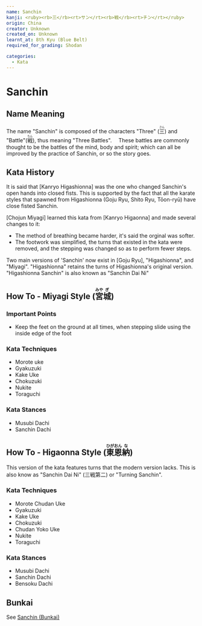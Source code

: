 ```yaml
---
name: Sanchin
kanji: <ruby><rb>三</rb><rt>サン</rt><rb>戦</rb><rt>チン</rt></ruby>
origin: China
creator: Unknown
created_on: Unknown
learnt_at: 8th Kyu (Blue Belt)
required_for_grading: Shodan

categories:
  - Kata
---
```


# Sanchin

<Infobox/>

## Name Meaning

The name "Sanchin" is composed of the characters "Three" (<ruby><rb>三</rb><rt>さん</rt></ruby>) and "Battle"(<ruby><rb>戦</rb><rt>ちん</rt></ruby>), thus meaning "Three Battles".　 These battles are commonly thought to be the battles of the mind, body and spirit; which can all be improved by the practice of Sanchin, or so the story goes.

## Kata History

It is said that [Kanryo Higashionna] was the one who changed Sanchin's open hands into closed fists. This is supported by the fact that all the karate styles that spawned from Higashionna (Goju Ryu, Shito Ryu, Tōon-ryū) have close fisted Sanchin.

[Chojun Miyagi] learned this kata from [Kanryo Higaonna] and made several changes to it:

- The method of breathing became harder, it's said the orginal was softer.
- The footwork was simplified, the turns that existed in the kata were removed, and the stepping was changed so as to perform fewer steps.

Two main versions of 'Sanchin' now exist in [Goju Ryu], "Higashionna", and "Miyagi". "Higashionna" retains the turns of Higashionna's original version. "Higashionna Sanchin" is also known as "Sanchin Dai Ni"

## How To - Miyagi Style (<ruby><rb>宮</rb><rt>みや</rt><rb>城</rb><rt>ぎ</rt></ruby>)

<Wiki-Video url="https://youtu.be/kybxNOlnl20" />

### Important Points

- Keep the feet on the ground at all times, when stepping slide using the inside edge of the foot

### Kata Techniques

- Morote uke
- Gyakuzuki
- Kake Uke
- Chokuzuki
- Nukite
- Toraguchi

### Kata Stances

- Musubi Dachi
- Sanchin Dachi

<!-- ### Dan Grade Changes -->

## How To - Higaonna Style (<ruby><rb>東</rb><rt>ひが</rt><rb>恩</rb><rt>おん</rt><rb>納</rb><rt>な</rt></ruby>)

This version of the kata features turns that the modern version lacks.
This is also know as "Sanchin Dai Ni" (三戦第二) or "Turning Sanchin".

<!-- <Wiki-Video url="" /> -->

<!-- ### Important Points -->

### Kata Techniques

- Morote Chudan Uke
- Gyakuzuki
- Kake Uke
- Chokuzuki
- Chudan Yoko Uke
- Nukite
- Toraguchi

### Kata Stances

- Musubi Dachi
- Sanchin Dachi
- Bensoku Dachi

<!-- ### Dan Grade Changes -->

## Bunkai

See [Sanchin (Bunkai)](/bunkai/sanchin.md)

